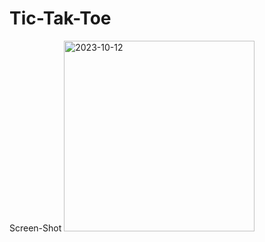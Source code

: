 # Tic-Tak-Toe
Screen-Shot
<img width="305" alt="2023-10-12" src="https://github.com/Inscoding/Tic-Tak-Toe/assets/124165512/8f42546b-5c2f-4b41-84f8-765a99b5cbba">
